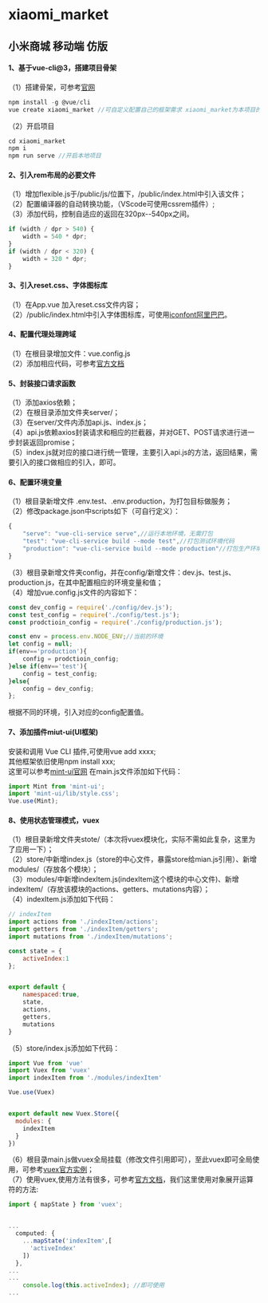 # xiaomi_market
## 小米商城 移动端 仿版
#### 1、基于vue-cli@3，搭建项目骨架
（1）搭建骨架，可参考[官网](https://cli.vuejs.org/zh/)
```javascript
npm install -g @vue/cli
vue create xiaomi_market //可自定义配置自己的框架需求 xiaomi_market为本项目的项目名
```
（2）开启项目
```javascript
cd xiaomi_market
npm i
npm run serve //开启本地项目
```
#### 2、引入rem布局的必要文件
（1）增加flexible.js于/public/js/位置下，/public/index.html中引入该文件；<br>
（2）配置编译器的自动转换功能，（VScode可使用cssrem插件）;<br>
（3）添加代码，控制自适应的返回在320px--540px之间。
```javascript
if (width / dpr > 540) {
    width = 540 * dpr;
}
if (width / dpr < 320) {
    width = 320 * dpr;
}
```
#### 3、引入reset.css、字体图标库
（1）在App.vue 加入reset.css文件内容；<br>
（2）/public/index.html中引入字体图标库，可使用[iconfont阿里巴巴](http://www.iconfont.cn/)。
#### 4、配置代理处理跨域
（1）在根目录增加文件：vue.config.js<br>
（2）添加相应代码，可参考[官方文档](https://cli.vuejs.org/zh/config/#devserver)
#### 5、封装接口请求函数
（1）添加axios依赖；<br>
（2）在根目录添加文件夹server/；<br>
（3）在server/文件内添加api.js、index.js；<br>
（4）api.js依赖axios封装请求和相应的拦截器，并对GET、POST请求进行进一步封装返回promise；<br>
（5）index.js就对应的接口进行统一管理，主要引入api.js的方法，返回结果，需要引入的接口做相应的引入，即可。
#### 6、配置环境变量
（1）根目录新增文件 .env.test、.env.production，为打包目标做服务；<br>
（2）修改package.json中scripts如下（可自行定义）：
```javascript
{
    "serve": "vue-cli-service serve",//运行本地环境，无需打包
    "test": "vue-cli-service build --mode test",//打包测试环境代码
    "production": "vue-cli-service build --mode production"//打包生产环境代码
}
```
（3）根目录新增文件夹config，并在config/新增文件：dev.js、test.js、production.js，在其中配置相应的环境变量和值；<br>
（4）增加vue.config.js文件的内容如下：
```javascript
const dev_config = require('./config/dev.js');
const test_config = require('./config/test.js');
const prodctioin_config = require('./config/production.js');

const env = process.env.NODE_ENV;//当前的环境
let config = null;
if(env=='production'){
    config = prodctioin_config;
}else if(env=='test'){
    config = test_config;
}else{
    config = dev_config;
};
```
根据不同的环境，引入对应的config配置值。
#### 7、添加插件miut-ui(UI框架)
安装和调用 Vue CLI 插件,可使用vue add xxxx;<br>
其他框架依旧使用npm install xxx;<br>
这里可以参考[mint-ui官网](https://mint-ui.github.io/#!/zh-cn)
在main.js文件添加如下代码：
```javascript
import Mint from 'mint-ui';
import 'mint-ui/lib/style.css';
Vue.use(Mint);
```
#### 8、使用状态管理模式，vuex
（1）根目录新增文件夹stote/（本次将vuex模块化，实际不需如此复杂，这里为了应用一下）；<br>
（2）store/中新增index.js（store的中心文件，暴露store给mian.js引用）、新增modules/（存放各个模块）；<br>
（3）modules/中新增indexItem.js(indexItem这个模块的中心文件)、新增indexItem/（存放该模块的actions、getters、mutations内容）；<br>
（4）indexItem.js添加如下代码：
```javascript
// indexItem
import actions from './indexItem/actions';
import getters from './indexItem/getters';
import mutations from './indexItem/mutations';

const state = {
    activeIndex:1
};


export default {
    namespaced:true,
    state,
    actions,
    getters,
    mutations
}
```
（5）store/index.js添加如下代码：
```javascript
import Vue from 'vue'
import Vuex from 'vuex'
import indexItem from './modules/indexItem'

Vue.use(Vuex)


export default new Vuex.Store({
  modules: {
    indexItem
  }
})
```
（6）根目录main.js做vuex全局挂载（修改文件引用即可），至此vuex即可全局使用，可参考[vuex官方实例](https://github.com/vuejs/vuex/tree/dev/examples/shopping-cart)；<br>
（7）使用vuex,使用方法有很多，可参考[官方文档](https://vuex.vuejs.org/zh/guide/state.html)，我们这里使用对象展开运算符的方法:
```javascript
import { mapState } from 'vuex';


...
  computed: {
    ...mapState('indexItem',[
      'activeIndex'
    ])
  },
...
...
    console.log(this.activeIndex); //即可使用
...

```
